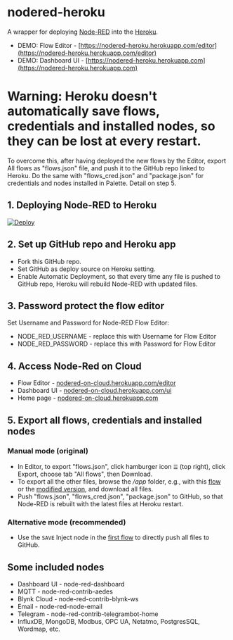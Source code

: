 # nodered-heroku
A wrapper for deploying [Node-RED](http://nodered.org) into the [Heroku](https://www.heroku.com).
* DEMO: Flow Editor - [https://nodered-heroku.herokuapp.com/editor](https://nodered-heroku.herokuapp.com/editor)
* DEMO: Dashboard UI - [https://nodered-heroku.herokuapp.com](https://nodered-heroku.herokuapp.com)


# Warning: Heroku doesn't automatically save flows, credentials and installed nodes, so they can be lost at every restart.
To overcome this, after having deployed the new flows by the Editor, export All flows as "flows.json" file, and push it to the GitHub repo linked to Heroku. Do the same with "flows_cred.json" and "package.json" for credentials and nodes installed in Palette. Detail on step 5.

## 1. Deploying Node-RED to Heroku 
[![Deploy](https://www.herokucdn.com/deploy/button.png)](https://heroku.com/deploy?template=https://github.com/hybuild-project/nodered-heroku)

## 2. Set up GitHub repo and Heroku app
* Fork this GitHub repo.
* Set GitHub as deploy source on Heroku setting. 
* Enable Automatic Deployment, so that every time any file is pushed to GitHub repo, Heroku will rebuild Node-RED with updated files.

## 3. Password protect the flow editor
Set Username and Password for Node-RED Flow Editor:
* NODE_RED_USERNAME - replace this with Username for Flow Editor
* NODE_RED_PASSWORD - replace this with Password for Flow Editor

## 4. Access Node-Red on Cloud
* Flow Editor - [nodered-on-cloud.herokuapp.com/editor](https://nodered-on-cloud.herokuapp.com/editor)
* Dashboard UI - [nodered-on-cloud.herokuapp.com/ui](https://nodered-on-cloud.herokuapp.com/ui)
* Home page - [nodered-on-cloud.herokuapp.com](https://nodered-on-cloud.herokuapp.com)

## 5. Export all flows, credentials and installed nodes
### Manual mode (original)
* In Editor, to export "flows.json", click hamburger icon <code>☰</code> (top right), click Export, choose tab "All flows", then Download.
* To export all the other files, browse the <i>/app</i> folder, e.g., with this [flow](https://flows.nodered.org/flow/44bc7ad491aacb4253dd8a5f757b5407) or the [modified version](utils/file-explorer-flow.json), and download all files.
* Push "flows.json", "flows_cred.json", "package.json" to GitHub, so that Node-RED is rebuilt with the latest files at Heroku restart.
### Alternative mode (recommended)
* Use the <code>SAVE</code> Inject node in the [first flow](utils/save-all-changes-flow.json) to directly push all files to GitHub.

## Some included nodes
* Dashboard UI - node-red-dashboard
* MQTT - node-red-contrib-aedes
* Blynk Cloud - node-red-contrib-blynk-ws
* Email - node-red-node-email
* Telegram - node-red-contrib-telegrambot-home
* InfluxDB, MongoDB, Modbus, OPC UA, Netatmo, PostgresSQL, Wordmap, etc. 

